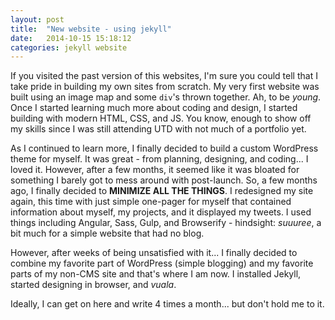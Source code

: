 ```yaml
---
layout: post
title:  "New website - using jekyll"
date:   2014-10-15 15:18:12
categories: jekyll website
---
```


<p>If you visited the past version of this websites, I'm sure you could tell that I take pride in building my own sites from scratch. My very first website was built using an image map and some <code>div</code>'s thrown together. Ah, to be <em>young</em>. Once I started learning much more about coding and design, I started building with modern HTML, CSS, and JS. You know, enough to show off my skills since I was still attending UTD with not much of a portfolio yet.</p>

<p>As I continued to learn more, I finally decided to build a custom WordPress theme for myself. It was great - from planning, designing, and coding... I loved it. However, after a few months, it seemed like it was bloated for something I barely got to mess around with post-launch. So, a few months ago, I finally decided to <strong>MINIMIZE ALL THE THINGS</strong>. I redesigned my site again, this time with just simple one-pager for myself that contained information about myself, my projects, and it displayed my tweets. I used things including Angular, Sass, Gulp, and Browserify - hindsight: <em>suuuree</em>, a bit much for a simple website that had no blog.</p>

<p>However, after weeks of being unsatisfied with it... I finally decided to combine my favorite part of WordPress (simple blogging) and my favorite parts of my non-CMS site and that's where I am now. I installed Jekyll, started designing in browser, and <em>vuala</em>. </p>

<p>Ideally, I can get on here and write 4 times a month... but don't hold me to it.</p>
